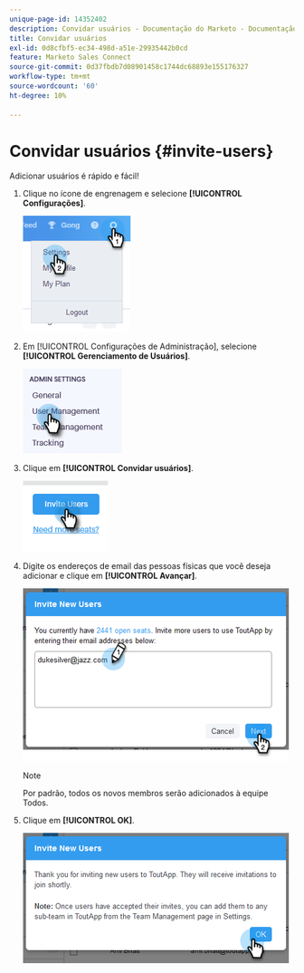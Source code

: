 ```yaml
---
unique-page-id: 14352402
description: Convidar usuários - Documentação do Marketo - Documentação do produto
title: Convidar usuários
exl-id: 0d8cfbf5-ec34-498d-a51e-29935442b0cd
feature: Marketo Sales Connect
source-git-commit: 0d37fbdb7d08901458c1744dc68893e155176327
workflow-type: tm+mt
source-wordcount: '60'
ht-degree: 10%

---
```


# Convidar usuários {#invite-users}

Adicionar usuários é rápido e fácil!

1. Clique no ícone de engrenagem e selecione **[!UICONTROL Configurações]**.

   ![](assets/one.png)

1. Em [!UICONTROL Configurações de Administração], selecione **[!UICONTROL Gerenciamento de Usuários]**.

   ![](assets/invite-team-members-2.png)

1. Clique em **[!UICONTROL Convidar usuários]**.

   ![](assets/invite-team-members-3.png)

1. Digite os endereços de email das pessoas físicas que você deseja adicionar e clique em **[!UICONTROL Avançar]**.

   ![](assets/four.png)

   >[!NOTE]
   >
   >Por padrão, todos os novos membros serão adicionados à equipe Todos.

1. Clique em **[!UICONTROL OK]**.

   ![](assets/five.png)
